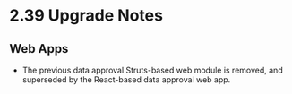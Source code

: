 # 2.39 Upgrade Notes

## Web Apps

* The previous data approval Struts-based web module is removed, and superseded by the React-based data approval web app.


